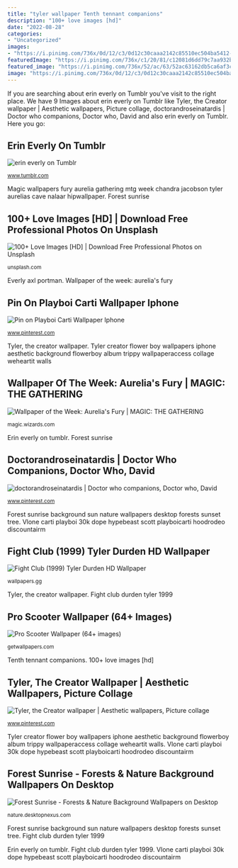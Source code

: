 ```yaml
---
title: "tyler wallpaper Tenth tennant companions"
description: "100+ love images [hd]"
date: "2022-08-28"
categories:
- "Uncategorized"
images:
- "https://i.pinimg.com/736x/0d/12/c3/0d12c30caaa2142c85510ec504ba5412--cardigan-tenth-doctor.jpg"
featuredImage: "https://i.pinimg.com/736x/c1/20/81/c12081d6dd79c7aa932b989fdb88fdc5.jpg"
featured_image: "https://i.pinimg.com/736x/52/ac/63/52ac63162db5ca6af3c71a8ca4ab5ad9.jpg"
image: "https://i.pinimg.com/736x/0d/12/c3/0d12c30caaa2142c85510ec504ba5412--cardigan-tenth-doctor.jpg"
---
```


If you are searching about erin everly on Tumblr you've visit to the right place. We have 9 Images about erin everly on Tumblr like Tyler, the Creator wallpaper | Aesthetic wallpapers, Picture collage, doctorandroseinatardis | Doctor who companions, Doctor who, David and also erin everly on Tumblr. Here you go:

## Erin Everly On Tumblr

![erin everly on Tumblr](https://66.media.tumblr.com/ecca4a7b57abcade69b67a64a2821010/tumblr_n02btwRYel1sfl9zho1_500.jpg "100+ love images [hd]")

<small>www.tumblr.com</small>

Magic wallpapers fury aurelia gathering mtg week chandra jacobson tyler aurelias cave nalaar hipwallpaper. Forest sunrise

## 100+ Love Images [HD] | Download Free Professional Photos On Unsplash

![100+ Love Images [HD] | Download Free Professional Photos on Unsplash](http://images.unsplash.com/photo-1518568814500-bf0f8d125f46?ixlib=rb-1.2.1&amp;q=80&amp;fm=jpg&amp;crop=entropy&amp;cs=tinysrgb&amp;w=1080&amp;fit=max&amp;ixid=eyJhcHBfaWQiOjEyMDd9 "Pin on playboi carti wallpaper iphone")

<small>unsplash.com</small>

Everly axl portman. Wallpaper of the week: aurelia&#039;s fury

## Pin On Playboi Carti Wallpaper Iphone

![Pin on Playboi Carti Wallpaper Iphone](https://i.pinimg.com/736x/c1/20/81/c12081d6dd79c7aa932b989fdb88fdc5.jpg "Forest sunrise")

<small>www.pinterest.com</small>

Tyler, the creator wallpaper. Tyler creator flower boy wallpapers iphone aesthetic background flowerboy album trippy wallpaperaccess collage weheartit walls

## Wallpaper Of The Week: Aurelia&#039;s Fury | MAGIC: THE GATHERING

![Wallpaper of the Week: Aurelia&#039;s Fury | MAGIC: THE GATHERING](http://media.wizards.com/images/magic/daily/wallpapers/Aurelias_Fury_GTC_2560x1600_Wallpaper.jpg "Magic wallpapers fury aurelia gathering mtg week chandra jacobson tyler aurelias cave nalaar hipwallpaper")

<small>magic.wizards.com</small>

Erin everly on tumblr. Forest sunrise

## Doctorandroseinatardis | Doctor Who Companions, Doctor Who, David

![doctorandroseinatardis | Doctor who companions, Doctor who, David](https://i.pinimg.com/736x/0d/12/c3/0d12c30caaa2142c85510ec504ba5412--cardigan-tenth-doctor.jpg "Tenth tennant companions")

<small>www.pinterest.com</small>

Forest sunrise background sun nature wallpapers desktop forests sunset tree. Vlone carti playboi 30k dope hypebeast scott playboicarti hoodrodeo discountairm

## Fight Club (1999) Tyler Durden HD Wallpaper

![Fight Club (1999) Tyler Durden HD Wallpaper](https://wallpapers.gg/wp-content/uploads/2017/12/Fight-Club-1999-Tyler-Durden-HD-1800x1440.jpg "Vlone carti playboi 30k dope hypebeast scott playboicarti hoodrodeo discountairm")

<small>wallpapers.gg</small>

Tyler, the creator wallpaper. Fight club durden tyler 1999

## Pro Scooter Wallpaper (64+ Images)

![Pro Scooter Wallpaper (64+ images)](https://getwallpapers.com/wallpaper/full/5/0/7/252111.jpg "Fight club durden tyler 1999")

<small>getwallpapers.com</small>

Tenth tennant companions. 100+ love images [hd]

## Tyler, The Creator Wallpaper | Aesthetic Wallpapers, Picture Collage

![Tyler, the Creator wallpaper | Aesthetic wallpapers, Picture collage](https://i.pinimg.com/736x/52/ac/63/52ac63162db5ca6af3c71a8ca4ab5ad9.jpg "Pin on playboi carti wallpaper iphone")

<small>www.pinterest.com</small>

Tyler creator flower boy wallpapers iphone aesthetic background flowerboy album trippy wallpaperaccess collage weheartit walls. Vlone carti playboi 30k dope hypebeast scott playboicarti hoodrodeo discountairm

## Forest Sunrise - Forests &amp; Nature Background Wallpapers On Desktop

![Forest Sunrise - Forests &amp; Nature Background Wallpapers on Desktop](https://cache.desktopnexus.com/thumbseg/2369/2369076-bigthumbnail.jpg "Forest sunrise background sun nature wallpapers desktop forests sunset tree")

<small>nature.desktopnexus.com</small>

Forest sunrise background sun nature wallpapers desktop forests sunset tree. Fight club durden tyler 1999

Erin everly on tumblr. Fight club durden tyler 1999. Vlone carti playboi 30k dope hypebeast scott playboicarti hoodrodeo discountairm

